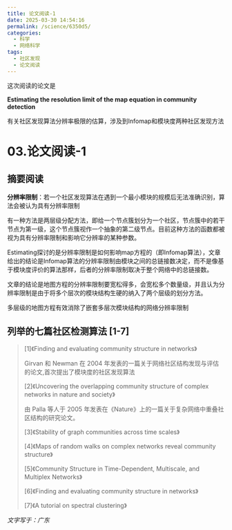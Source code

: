 ```yaml
---
title: 论文阅读-1
date: 2025-03-30 14:54:16
permalink: /science/6350d5/
categories:
  - 科学
  - 网络科学
tags:
  - 社区发现
  - 论文阅读
---
```


这次阅读的论文是

**Estimating the resolution limit of the map equation in community detection**

有关社区发现算法分辨率极限的估算，涉及到Infomap和模块度两种社区发现方法

<!-- more -->

# 03.论文阅读-1

## 摘要阅读

**分辨率限制**：若一个社区发现算法在遇到一个最小模块的规模后无法准确识别，算法会被认为具有分辨率限制

有一种方法是两层级分配方法，即给一个节点簇划分为一个社区，节点簇中的若干节点为第一级，这个节点簇视作一个抽象的第二级节点。目前这种方法的函数都被视为具有分辨率限制和影响它分辨率的某种参数。

Estimating探讨的是分辨率限制是如何影响map方程的（即Infomap算法），文章给出的结论是Infomap算法的分辨率限制由模块之间的总链接数决定，而不是像基于模块度评价的算法那样，后者的分辨率限制取决于整个网络中的总链接数。

文章的结论是地图方程的分辨率限制要宽松得多，会宽松多个数量级，并且认为分辨率限制是由于将多个层次的模块结构生硬的纳入了两个层级的划分方法。

多层级的地图方程有效消除了嵌套多层次模块结构的网络分辨率限制

## 列举的七篇社区检测算法 [1-7]

> [1]《Finding and evaluating community structure in networks》
>
>  Girvan 和 Newman 在 2004 年发表的一篇关于网络社区结构发现与评估的论文,首次提出了模块度的社区发现算法
>
> [2]《Uncovering the overlapping community structure of complex networks in nature and society》
>
> 由 Palla 等人于 2005 年发表在《Nature》上的一篇关于复杂网络中重叠社区结构的研究论文。
>
> [3]《Stability of graph communities across time scales》
>
> [4]《Maps of random walks on complex networks reveal community structure》
>
> [5]《Community Structure in Time-Dependent, Multiscale, and Multiplex Networks》
>
> [6]《Finding and evaluating community structure in networks》
>
> [7]《A tutorial on spectral clustering》

<WebInfo/>

*文字写于：广东*
